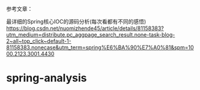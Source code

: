 
参考文章：

最详细的Spring核心IOC的源码分析(每次看都有不同的感悟)
https://blog.csdn.net/nuomizhende45/article/details/81158383?utm_medium=distribute.pc_aggpage_search_result.none-task-blog-2~all~top_click~default-1-81158383.nonecase&utm_term=spring%E6%BA%90%E7%A0%81&spm=1000.2123.3001.4430


# spring-analysis

